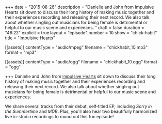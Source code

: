 +++
date = "2015-08-26"
description = "Danielle and John from Impulsive Hearts sit down to discuss their long history of making music together and their experiences recording and releasing their next record. We also talk about whether singling out musicians for being female is detrimental or helpful to our music scene and experiences. "
draft = false
duration = "48:22"
explicit = true
layout = "episode"
number = 10
show = "chick-habit"
title = "Impulsive Hearts"

[[assets]]
  contentType = "audio/mpeg"
  filename = "chickhabit_10.mp3"
  format = "mp3"

[[assets]]
  contentType = "audio/ogg"
  filename = "chickhabit_10.ogg"
  format = "ogg"

+++
Danielle and John from [Impulsive Hearts](https://impulsivehearts.bandcamp.com) sit down to discuss their long history of making music together and their experiences recording and releasing their next record. We also talk about whether singling out musicians for being female is detrimental or helpful to our music scene and experiences. 

We share several tracks from their debut, self-titled EP, including *Sorry in the Summertime* and *MDB*. Plus, you'll also hear two beautifully harmonized live in-studio recordings to round out this fun episode!
